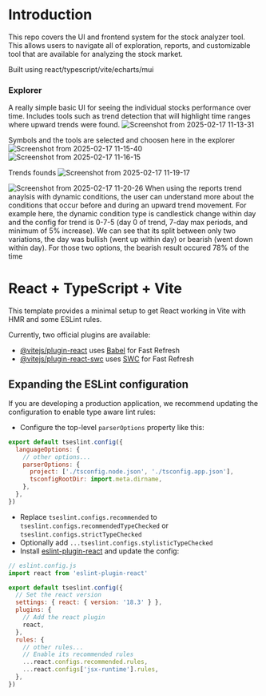 # Introduction

This repo covers the UI and frontend system for the stock analyzer tool. This allows users to navigate all of exploration, reports, and customizable tool that are available for analyzing the stock market.

Built using react/typescript/vite/echarts/mui

### Explorer

A really simple basic UI for seeing the individual stocks performance over time. Includes tools such as trend detection that will highlight time ranges where upward trends were found.
![Screenshot from 2025-02-17 11-13-31](https://github.com/user-attachments/assets/c68777c1-0e53-47b8-b49b-069caac10013)


Symbols and the tools are selected and choosen here in the explorer
![Screenshot from 2025-02-17 11-15-40](https://github.com/user-attachments/assets/460a26ba-f9d4-40dd-8a55-ddd216f897f1)
![Screenshot from 2025-02-17 11-16-15](https://github.com/user-attachments/assets/b36026fd-888c-47c0-80d4-95d661c10569)

Trends founds
![Screenshot from 2025-02-17 11-19-17](https://github.com/user-attachments/assets/b18ba06f-999a-4e76-9780-c6a0d3d223ed)

![Screenshot from 2025-02-17 11-20-26](https://github.com/user-attachments/assets/a0a88f2e-ec06-43d3-9e6d-c878d2debaad)
When using the reports trend anaylsis with dynamic conditions, the user can understand more about the conditions that occur before and during an upward trend movement.
For example here, the dynamic condition type is candlestick change within day and the config for trend is 0-7-5 (day 0 of trend, 7-day max periods, and minimum of 5% increase). We can see that its split between only two variations, the day was bullish (went up within day) or bearish (went down within day). For those two options, the bearish result occured 78% of the time  


# React + TypeScript + Vite

This template provides a minimal setup to get React working in Vite with HMR and some ESLint rules.

Currently, two official plugins are available:

- [@vitejs/plugin-react](https://github.com/vitejs/vite-plugin-react/blob/main/packages/plugin-react/README.md) uses [Babel](https://babeljs.io/) for Fast Refresh
- [@vitejs/plugin-react-swc](https://github.com/vitejs/vite-plugin-react-swc) uses [SWC](https://swc.rs/) for Fast Refresh

## Expanding the ESLint configuration

If you are developing a production application, we recommend updating the configuration to enable type aware lint rules:

- Configure the top-level `parserOptions` property like this:

```js
export default tseslint.config({
  languageOptions: {
    // other options...
    parserOptions: {
      project: ['./tsconfig.node.json', './tsconfig.app.json'],
      tsconfigRootDir: import.meta.dirname,
    },
  },
})
```

- Replace `tseslint.configs.recommended` to `tseslint.configs.recommendedTypeChecked` or `tseslint.configs.strictTypeChecked`
- Optionally add `...tseslint.configs.stylisticTypeChecked`
- Install [eslint-plugin-react](https://github.com/jsx-eslint/eslint-plugin-react) and update the config:

```js
// eslint.config.js
import react from 'eslint-plugin-react'

export default tseslint.config({
  // Set the react version
  settings: { react: { version: '18.3' } },
  plugins: {
    // Add the react plugin
    react,
  },
  rules: {
    // other rules...
    // Enable its recommended rules
    ...react.configs.recommended.rules,
    ...react.configs['jsx-runtime'].rules,
  },
})
```
